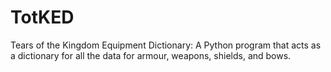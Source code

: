 # TotKED
Tears of the Kingdom Equipment Dictionary: A Python program that acts as a dictionary for all the data for armour, weapons, shields, and bows.
